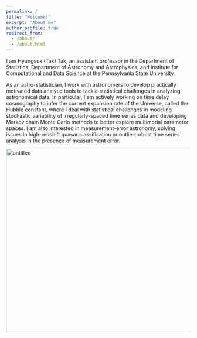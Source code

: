 ```yaml
---
permalink: /
title: "Welcome!"
excerpt: "About me"
author_profile: true
redirect_from: 
  - /about/
  - /about.html
---
```


I am Hyungsuk (Tak) Tak, an assistant professor in the Department of Statistics, Department of Astronomy and Astrophysics, and Institute for Computational and Data Science at the Pennsylvania State University. 

As an astro-statistician, I work with astronomers to develop practically motivated data analytic tools to tackle statistical challenges in analyzing astronomical data. In particular, I am actively working on time delay cosmography to infer the current expansion rate of the Universe, called the Hubble constant, where I deal with statistical challenges in modeling stochastic variability of irregularly-spaced time series data and developing Markov chain Monte Carlo methods to better explore multimodal parameter spaces. I am also interested in measurement-error astronomy, solving issues in high-redshift quasar classification or outlier-robust time series analysis in the presence of measurement error.

<img src="https://hyungsuktak.github.io/images/overview.jpg" width='750' height='500' alt="untitled" class="inline"/>
